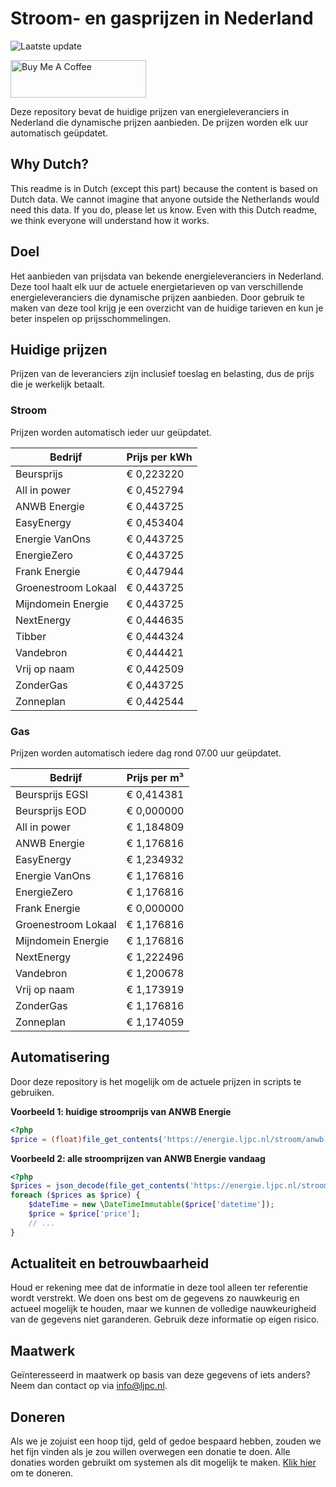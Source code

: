 # Stroom- en gasprijzen in Nederland

![Laatste update](https://img.shields.io/badge/laatste%20update-2023--11--30%2011%3A00%20CET-brightgreen)

<a href="https://www.buymeacoffee.com/Lars-" target="_blank"><img src="https://cdn.buymeacoffee.com/buttons/v2/default-orange.png" alt="Buy Me A Coffee" height="60" style="height: 60px !important;width: 217px !important;" ></a>

Deze repository bevat de huidige prijzen van energieleveranciers in Nederland die dynamische prijzen aanbieden. De prijzen worden elk uur automatisch geüpdatet.

## Why Dutch?

This readme is in Dutch (except this part) because the content is based on Dutch data. We cannot imagine that anyone outside the Netherlands would need this data. If you do, please let us know. Even with this Dutch readme, we think
everyone will understand how it works.

## Doel

Het aanbieden van prijsdata van bekende energieleveranciers in Nederland. Deze tool haalt elk uur de actuele energietarieven op van verschillende energieleveranciers die dynamische prijzen aanbieden. Door gebruik te maken van deze tool
krijg je een overzicht van de huidige tarieven en kun je beter inspelen op prijsschommelingen.

## Huidige prijzen

Prijzen van de leveranciers zijn inclusief toeslag en belasting, dus de prijs die je werkelijk betaalt.

### Stroom

Prijzen worden automatisch ieder uur geüpdatet.

 Bedrijf | Prijs per kWh 
---------|---------------
Beursprijs | € 0,223220
All in power | € 0,452794
ANWB Energie | € 0,443725
EasyEnergy | € 0,453404
Energie VanOns | € 0,443725
EnergieZero | € 0,443725
Frank Energie | € 0,447944
Groenestroom Lokaal | € 0,443725
Mijndomein Energie | € 0,443725
NextEnergy | € 0,444635
Tibber | € 0,444324
Vandebron | € 0,444421
Vrij op naam | € 0,442509
ZonderGas | € 0,443725
Zonneplan | € 0,442544


### Gas

Prijzen worden automatisch iedere dag rond 07.00 uur geüpdatet.

 Bedrijf | Prijs per m³ 
---------|--------------
Beursprijs EGSI | € 0,414381
Beursprijs EOD | € 0,000000
All in power | € 1,184809
ANWB Energie | € 1,176816
EasyEnergy | € 1,234932
Energie VanOns | € 1,176816
EnergieZero | € 1,176816
Frank Energie | € 0,000000
Groenestroom Lokaal | € 1,176816
Mijndomein Energie | € 1,176816
NextEnergy | € 1,222496
Vandebron | € 1,200678
Vrij op naam | € 1,173919
ZonderGas | € 1,176816
Zonneplan | € 1,174059


## Automatisering

Door deze repository is het mogelijk om de actuele prijzen in scripts te gebruiken.

**Voorbeeld 1: huidige stroomprijs van ANWB Energie**

```php
<?php
$price = (float)file_get_contents('https://energie.ljpc.nl/stroom/anwb-energie-nu.txt');

```

**Voorbeeld 2: alle stroomprijzen van ANWB Energie vandaag**

```php
<?php
$prices = json_decode(file_get_contents('https://energie.ljpc.nl/stroom/all-in-power-vandaag.json'),true);
foreach ($prices as $price) {
    $dateTime = new \DateTimeImmutable($price['datetime']);
    $price = $price['price'];
    // ...
}
```

## Actualiteit en betrouwbaarheid

Houd er rekening mee dat de informatie in deze tool alleen ter referentie wordt verstrekt. We doen ons best om de gegevens zo nauwkeurig en actueel mogelijk te houden, maar we kunnen de volledige nauwkeurigheid van de gegevens niet
garanderen. Gebruik deze informatie op eigen risico.

## Maatwerk

Geïnteresseerd in maatwerk op basis van deze gegevens of iets anders? Neem dan contact op
via [info@ljpc.nl](mailto:info@ljpc.nl?subject=Energie%20prijzen).

## Doneren

Als we je zojuist een hoop tijd, geld of gedoe bespaard hebben, zouden we het fijn vinden als je zou willen overwegen een
donatie te doen. Alle donaties worden gebruikt om systemen als dit mogelijk te
maken. [Klik hier](https://www.buymeacoffee.com/Lars-) om te doneren.
